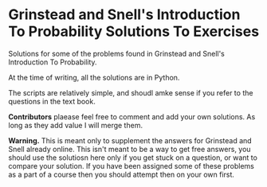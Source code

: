 # Grinstead and Snell's Introduction To Probability Solutions To Exercises

Solutions for some of the problems found in Grinstead and Snell's Introduction To Probability. 

At the time of writing, all the solutions are in Python.

The scripts are relatively simple, and shoudl amke sense if you refer to the questions in the text book. 

**Contributors** plaease feel free to comment and add your own solutions. As long as they add value I will merge them. 

**Warning.** This is meant only to supplement the answers for Grinstead and Snell already online. This isn't meant to be a way to get free answers, you should use the solutiosn here only if you get stuck on a question, or want to compare your solution. If you have been assigned some of these problems as a part of a course then you should attempt then on your own first.